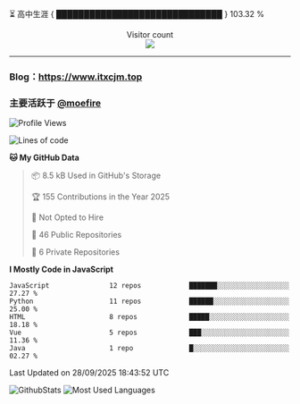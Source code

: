 ⏳ 高中生涯 { ██████████████████████████████ } 103.32 %
<p align="center"> 
  Visitor count<br>
  <img src="https://profile-counter.glitch.me/itxcjm/count.svg" />
</p>

---
### Blog：https://www.itxcjm.top
### 主要活跃于 [@moefire](https://github.com/moefire)
<!--START_SECTION:waka-->
![Profile Views](http://img.shields.io/badge/Profile%20Views-0-blue)

![Lines of code](https://img.shields.io/badge/From%20Hello%20World%20I%27ve%20Written-865.6%20thousand%20lines%20of%20code-blue)

**🐱 My GitHub Data** 

> 📦 8.5 kB Used in GitHub's Storage 
 > 
> 🏆 155 Contributions in the Year 2025
 > 
> 🚫 Not Opted to Hire
 > 
> 📜 46 Public Repositories 
 > 
> 🔑 6 Private Repositories 
 > 
**I Mostly Code in JavaScript** 

```text
JavaScript               12 repos            ███████░░░░░░░░░░░░░░░░░░   27.27 % 
Python                   11 repos            ██████░░░░░░░░░░░░░░░░░░░   25.00 % 
HTML                     8 repos             █████░░░░░░░░░░░░░░░░░░░░   18.18 % 
Vue                      5 repos             ███░░░░░░░░░░░░░░░░░░░░░░   11.36 % 
Java                     1 repo              █░░░░░░░░░░░░░░░░░░░░░░░░   02.27 % 
```




 Last Updated on 28/09/2025 18:43:52 UTC
<!--END_SECTION:waka-->
![GithubStats](https://github-readme-stats-blue-three.vercel.app/api?username=itxcjm&show_icons=true&theme=light&layout=compact&locale=cn&include_all_commits=true&count_private=true&role=OWNER,ORGANIZATION_MEMBER,COLLABORATOR)
![Most Used Languages](https://github-readme-stats-blue-three.vercel.app/api/top-langs/?username=itxcjm&theme=light&layout=compact&count_private=true&role=OWNER,ORGANIZATION_MEMBER,COLLABORATOR)
